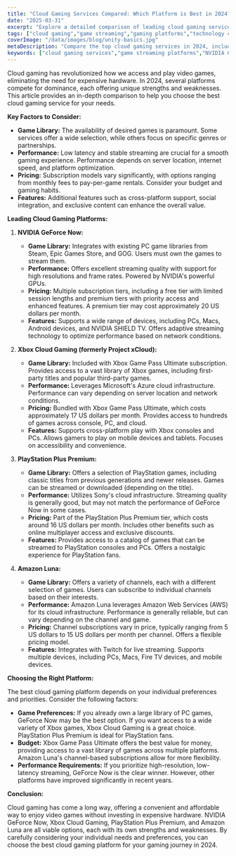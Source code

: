```yaml
---
title: "Cloud Gaming Services Compared: Which Platform is Best in 2024?"
date: "2025-03-31"
excerpt: "Explore a detailed comparison of leading cloud gaming services in 2024. Discover the best platform based on game selection, performance, pricing, and features."
tags: ["cloud gaming","game streaming","gaming platforms","technology comparison","game services"]
coverImage: "/data/images/blog/unity-basics.jpg"
metaDescription: "Compare the top cloud gaming services in 2024, including NVIDIA GeForce Now, Xbox Cloud Gaming, PlayStation Plus Premium, and Amazon Luna. Find the best platform for your gaming needs."
keywords: ["cloud gaming services","game streaming platforms","NVIDIA GeForce Now","Xbox Cloud Gaming","PlayStation Plus Premium","Amazon Luna","game library","performance","pricing","2024"]
---
```


Cloud gaming has revolutionized how we access and play video games, eliminating the need for expensive hardware. In 2024, several platforms compete for dominance, each offering unique strengths and weaknesses. This article provides an in-depth comparison to help you choose the best cloud gaming service for your needs.

**Key Factors to Consider:**

*   **Game Library:** The availability of desired games is paramount. Some services offer a wide selection, while others focus on specific genres or partnerships.
*   **Performance:** Low latency and stable streaming are crucial for a smooth gaming experience. Performance depends on server location, internet speed, and platform optimization.
*   **Pricing:** Subscription models vary significantly, with options ranging from monthly fees to pay-per-game rentals. Consider your budget and gaming habits.
*   **Features:** Additional features such as cross-platform support, social integration, and exclusive content can enhance the overall value.

**Leading Cloud Gaming Platforms:**

1.  **NVIDIA GeForce Now:**

    *   **Game Library:** Integrates with existing PC game libraries from Steam, Epic Games Store, and GOG. Users must own the games to stream them.
    *   **Performance:** Offers excellent streaming quality with support for high resolutions and frame rates. Powered by NVIDIA's powerful GPUs.
    *   **Pricing:** Multiple subscription tiers, including a free tier with limited session lengths and premium tiers with priority access and enhanced features. A premium tier may cost approximately 20 US dollars per month.
    *   **Features:** Supports a wide range of devices, including PCs, Macs, Android devices, and NVIDIA SHIELD TV. Offers adaptive streaming technology to optimize performance based on network conditions.

2.  **Xbox Cloud Gaming (formerly Project xCloud):**

    *   **Game Library:** Included with Xbox Game Pass Ultimate subscription. Provides access to a vast library of Xbox games, including first-party titles and popular third-party games.
    *   **Performance:** Leverages Microsoft's Azure cloud infrastructure. Performance can vary depending on server location and network conditions.
    *   **Pricing:** Bundled with Xbox Game Pass Ultimate, which costs approximately 17 US dollars per month. Provides access to hundreds of games across console, PC, and cloud.
    *   **Features:** Supports cross-platform play with Xbox consoles and PCs. Allows gamers to play on mobile devices and tablets. Focuses on accessibility and convenience.

3.  **PlayStation Plus Premium:**

    *   **Game Library:** Offers a selection of PlayStation games, including classic titles from previous generations and newer releases. Games can be streamed or downloaded (depending on the title).
    *   **Performance:** Utilizes Sony's cloud infrastructure. Streaming quality is generally good, but may not match the performance of GeForce Now in some cases.
    *   **Pricing:** Part of the PlayStation Plus Premium tier, which costs around 16 US dollars per month. Includes other benefits such as online multiplayer access and exclusive discounts.
    *   **Features:** Provides access to a catalog of games that can be streamed to PlayStation consoles and PCs. Offers a nostalgic experience for PlayStation fans.

4.  **Amazon Luna:**

    *   **Game Library:** Offers a variety of channels, each with a different selection of games. Users can subscribe to individual channels based on their interests.
    *   **Performance:** Amazon Luna leverages Amazon Web Services (AWS) for its cloud infrastructure. Performance is generally reliable, but can vary depending on the channel and game.
    *   **Pricing:** Channel subscriptions vary in price, typically ranging from 5 US dollars to 15 US dollars per month per channel. Offers a flexible pricing model.
    *   **Features:** Integrates with Twitch for live streaming. Supports multiple devices, including PCs, Macs, Fire TV devices, and mobile devices.

**Choosing the Right Platform:**

The best cloud gaming platform depends on your individual preferences and priorities. Consider the following factors:

*   **Game Preferences:** If you already own a large library of PC games, GeForce Now may be the best option. If you want access to a wide variety of Xbox games, Xbox Cloud Gaming is a great choice. PlayStation Plus Premium is ideal for PlayStation fans.
*   **Budget:** Xbox Game Pass Ultimate offers the best value for money, providing access to a vast library of games across multiple platforms. Amazon Luna's channel-based subscriptions allow for more flexibility.
*   **Performance Requirements:** If you prioritize high-resolution, low-latency streaming, GeForce Now is the clear winner. However, other platforms have improved significantly in recent years.

**Conclusion:**

Cloud gaming has come a long way, offering a convenient and affordable way to enjoy video games without investing in expensive hardware. NVIDIA GeForce Now, Xbox Cloud Gaming, PlayStation Plus Premium, and Amazon Luna are all viable options, each with its own strengths and weaknesses. By carefully considering your individual needs and preferences, you can choose the best cloud gaming platform for your gaming journey in 2024.
    